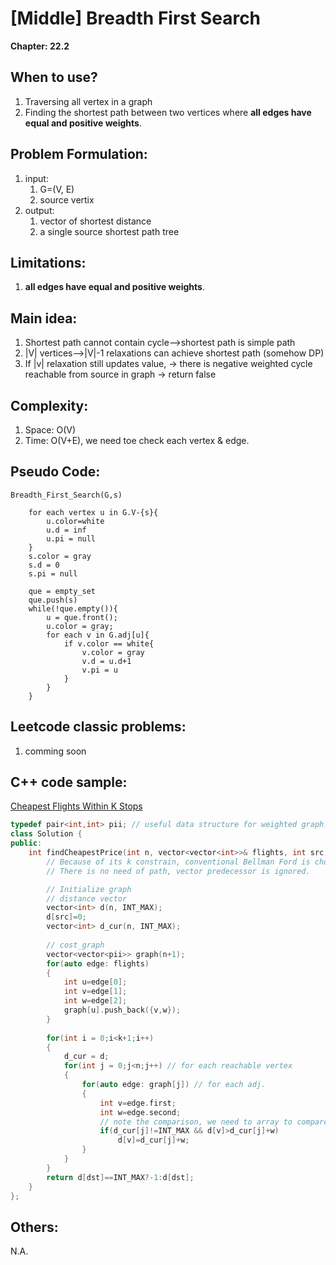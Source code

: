 # [Middle] Breadth First Search
**Chapter: 22.2**

## When to use?
1. Traversing all vertex in a graph
2. Finding the shortest path between two vertices where **all edges have equal and positive weights**.

## Problem Formulation:
1. input: 
	1. G=(V, E) 
	2. source vertix
2. output: 
	1. vector of shortest distance
	2. a single source shortest path tree
	
## Limitations:
1.  **all edges have equal and positive weights**.

## Main idea:
1.	Shortest path cannot contain cycle-->shortest path is simple path
2. |V| vertices-->|V|-1 relaxations can achieve shortest path (somehow DP)
3. If |v| relaxation still updates value,
	-> there is negative weighted cycle reachable from source in graph
	-> return false

## Complexity:
1. Space: O(V)
2. Time: O(V+E), we need toe check each vertex & edge.

## Pseudo Code:
```
Breadth_First_Search(G,s)
	
    for each vertex u in G.V-{s}{
        u.color=white
        u.d = inf
        u.pi = null
    }
    s.color = gray
    s.d = 0
    s.pi = null
    
    que = empty_set
    que.push(s)
    while(!que.empty()){
        u = que.front();
        u.color = gray;
        for each v in G.adj[u]{
            if v.color == white{
                v.color = gray
                v.d = u.d+1
                v.pi = u
            }
        }
    }    
```

## Leetcode classic problems:
1. comming soon

## C++ code sample:

[Cheapest Flights Within K Stops](https://leetcode.com/problems/cheapest-flights-within-k-stops/)  

```c++
typedef pair<int,int> pii; // useful data structure for weighted graph.
class Solution {
public:
    int findCheapestPrice(int n, vector<vector<int>>& flights, int src, int dst, int k) {
        // Because of its k constrain, conventional Bellman Ford is chosen.
        // There is no need of path, vector predecessor is ignored.

        // Initialize graph 
        // distance vector
        vector<int> d(n, INT_MAX);        
        d[src]=0;
        vector<int> d_cur(n, INT_MAX);
        
        // cost_graph
        vector<vector<pii>> graph(n+1);
        for(auto edge: flights)
        {
            int u=edge[0];
            int v=edge[1];
            int w=edge[2];
            graph[u].push_back({v,w});
        }
        
        for(int i = 0;i<k+1;i++)
        {         
            d_cur = d;
            for(int j = 0;j<n;j++) // for each reachable vertex
            {
                for(auto edge: graph[j]) // for each adj.
                {                    
                    int v=edge.first;
                    int w=edge.second;
                    // note the comparison, we need to array to compare.
                    if(d_cur[j]!=INT_MAX && d[v]>d_cur[j]+w) 
                        d[v]=d_cur[j]+w;
                }
            }            
        }
        return d[dst]==INT_MAX?-1:d[dst];
    }
};
```

## Others:
N.A.
